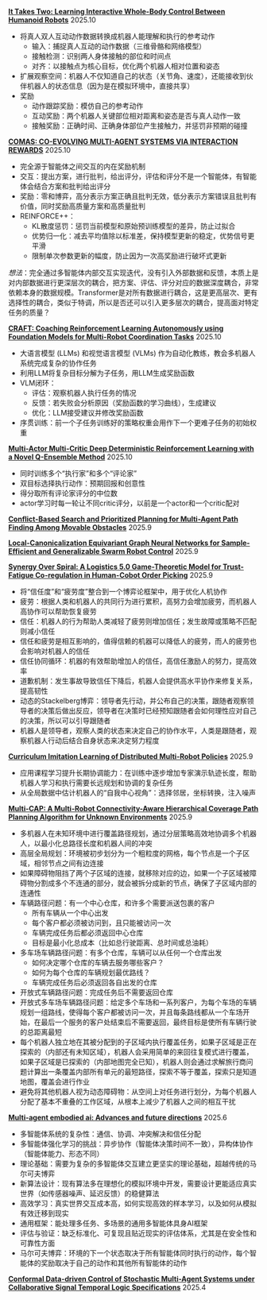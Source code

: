 [**It Takes Two: Learning Interactive Whole-Body Control Between Humanoid Robots**](https://www.alphaxiv.org/private/baf7f579-1353-48a2-a9a6-204624e69811) 2025.10

* 将真人双人互动动作数据转换成机器人能理解和执行的参考动作
  * 输入：捕捉真人互动的动作数据（三维骨骼和网络模型）
  * 接触检测：识别两人身体接触的部位和时间点
  * 对齐：以接触点为核心目标，优化两个机器人相对位置和姿态
* 扩展观察空间：机器人不仅知道自己的状态（关节角、速度），还能接收到伙伴机器人的状态信息（因为是在模拟环境中，直接共享）
* 奖励
  * 动作跟踪奖励：模仿自己的参考动作
  * 互动奖励：两个机器人关键部位相对距离和姿态是否与真人动作一致
  * 接触奖励：正确时间、正确身体部位产生接触力，并惩罚非预期的碰撞

[**COMAS: CO-EVOLVING MULTI-AGENT SYSTEMS VIA INTERACTION REWARDS**](https://www.alphaxiv.org/abs/2510.08529) 2025.10

* 完全源于智能体之间交互的内在奖励机制
* 交互：提出方案，进行批判，给出评分，评估和评分不是一个智能体，有智能体会结合方案和批判给出评分
* 奖励：零和博弈，高分表示方案正确且批判无效，低分表示方案错误且批判有价值，同时奖励高质量方案和高质量批判
* REINFORCE++：
  * KL散度惩罚：惩罚当前模型和原始预训练模型的差异，防止过拟合
  * 优势归一化：减去平均值除以标准差，保持模型更新的稳定，优势信号更平滑
  * 限制单次参数更新的幅度，防止因为一次高奖励进行破坏式更新

*想法*：完全通过多智能体内部交互实现迭代，没有引入外部数据和反馈，本质上是对内部数据进行更深层次的耦合，把方案、评估、评分对应的数据深度耦合，非常依赖本身的数据规模。Transformer是对所有数据进行耦合，这是更高层次、更有选择性的耦合，类似于特调，所以是否还可以引入更多层次的耦合，提高面对特定任务的质量？

[**CRAFT: Coaching Reinforcement Learning Autonomously using Foundation Models for Multi-Robot Coordination Tasks**](https://www.alphaxiv.org/abs/2509.14380) 2025.10

* 大语言模型 (LLMs) 和视觉语言模型 (VLMs) 作为自动化教练，教会多机器人系统完成复杂的协作任务
* 利用LLM将复杂目标分解为子任务，用LLM生成奖励函数
* VLM闭环：
  * 评估：观察机器人执行任务的情况
  * 反馈：若失败会分析原因（奖励函数的学习曲线），生成建议
  * 优化：LLM接受建议并修改奖励函数
* 序贯训练：前一个子任务训练好的策略权重会用作下一个更难子任务的初始权重

[**Multi-Actor Multi-Critic Deep Deterministic Reinforcement Learning with a Novel Q-Ensemble Method**](https://www.alphaxiv.org/abs/2510.01083v1) 2025.10

* 同时训练多个“执行家”和多个“评论家”
* 双目标选择执行动作：预期回报和创意性
* 得分取所有评论家评分的中位数
* actor学习时每一轮让不同critic评分，以前是一个actor和一个critic配对

[**Conflict-Based Search and Prioritized Planning for Multi-Agent Path Finding Among Movable Obstacles**](https://www.alphaxiv.org/abs/2509.26050) 2025.9


[**Local-Canonicalization Equivariant Graph Neural Networks for Sample-Efficient and Generalizable Swarm Robot Control**](https://www.alphaxiv.org/abs/2509.14431) 2025.9


[**Synergy Over Spiral: A Logistics 5.0 Game-Theoretic Model for Trust-Fatigue Co-regulation in Human-Cobot Order Picking**](https://www.alphaxiv.org/abs/2508.03765v3) 2025.9

* 将“信任度”和“疲劳度”整合到一个博弈论框架中，用于优化人机协作
* 疲劳：根据人类和机器人的共同行为进行累积，高努力会增加疲劳，而机器人高协作可以帮助恢复疲劳
* 信任：机器人的行为帮助人类减轻了疲劳则增加信任；发生故障或策略不匹配则减小信任
* 信任和疲劳是相互影响的，值得信赖的机器可以降低人的疲劳，而人的疲劳也会影响对机器人的信任
* 信任协同循环：机器的有效帮助增加人的信任，高信任激励人的努力，提高效率
* 道歉机制：发生事故导致信任下降后，机器人会提供高水平协作来修复关系，提高韧性
* 动态的Stackelberg博弈：领导者先行动，并公布自己的决策，跟随者观察领导者的决策后做出反应，领导者在决策时已经预知跟随者会如何理性应对自己的决策，所以可以引导跟随者
* 机器人是领导者，观察人类的状态来决定自己的协作水平，人类是跟随者，观察机器人行动后结合自身状态来决定努力程度


[**Curriculum Imitation Learning of Distributed Multi-Robot Policies**](https://www.alphaxiv.org/abs/2509.25097) 2025.9

* 应用课程学习提升长期协调能力：在训练中逐步增加专家演示轨迹长度，帮助机器人学习和执行需要长远规划和协调的复杂任务
* 从全局数据中估计机器人的“自我中心视角”：选择邻居，坐标转换，注入噪声

[**Multi-CAP: A Multi-Robot Connectivity-Aware Hierarchical Coverage Path Planning Algorithm for Unknown Environments**](https://www.alphaxiv.org/abs/2509.14941v2) 2025.9

* 多机器人在未知环境中进行覆盖路径规划，通过分层策略高效地协调多个机器人，以最小化总路径长度和机器人间的冲突
* 高层全局规划：环境被初步划分为一个粗粒度的网格，每个节点是一个子区域，相邻节点之间有边连接
* 如果障碍物阻挡了两个子区域的连接，就移除对应的边，如果一个子区域被障碍物分割成多个不连通的部分，就会被拆分成新的节点，确保了子区域内部的连通性
* 车辆路径问题：有一个中心仓库，和许多个需要派送包裹的客户
  * 所有车辆从一个中心出发
  * 每个客户都必须被访问到，且只能被访问一次
  * 车辆完成任务后都必须返回中心仓库
  * 目标是最小化总成本（比如总行驶距离、总时间或总油耗）
* 多车场车辆路径问题：有多个仓库，车辆可以从任何一个仓库出发
  * 如何决定哪个仓库的车辆去服务哪些客户？
  * 如何为每个仓库的车辆规划最优路线？
  * 车辆完成任务后必须返回各自出发的仓库
* 开放式车辆路径问题：完成任务后不需要返回仓库
* 开放式多车场车辆路径问题：给定多个车场和一系列客户，为每个车场的车辆规划一组路线，使得每个客户都被访问一次，并且每条路线都从一个车场开始，在最后一个服务的客户处结束后不需要返回，最终目标是使所有车辆行驶的总距离最短
* 每个机器人独立地在其被分配到的子区域内执行覆盖任务，如果子区域是正在探索的（内部还有未知区域），机器人会采用简单的来回往复模式进行覆盖，如果子区域是已探索的（内部地图完全已知），机器人则会通过求解旅行商问题计算出一条覆盖内部所有单元的最短路径，探索不等于覆盖，探索只是知道地图，覆盖会进行作业
* 避免将其他机器人视为动态障碍物：从空间上对任务进行划分，为每个机器人分配了基本不重叠的工作区域，从根本上减少了机器人之间的相互干扰

[**Multi-agent embodied ai: Advances and future directions**](https://www.alphaxiv.org/abs/2505.05108) 2025.6

* 多智能体系统的复杂性：通信、协调、冲突解决和信任分配
* 多智能体强化学习的挑战：异步协作（智能体决策时间不一致），异构体协作（智能体能力、形态不同）
* 理论基础：需要为复杂的多智能体交互建立更坚实的理论基础，超越传统的马尔可夫博弈
* 新算法设计：现有算法多在理想化的模拟环境中开发，需要设计更能适应真实世界（如传感器噪声、延迟反馈）的稳健算法
* 高效学习：真实世界交互成本高，如何实现高效的样本学习，以及如何从模拟有效迁移到现实
* 通用框架：能处理多任务、多场景的通用多智能体具身AI框架
* 评估与验证：缺乏标准化、可复现且贴近现实的评估体系，尤其是在安全性和可靠性方面
* 马尔可夫博弈：环境的下一个状态取决于所有智能体同时执行的动作，每个智能体的奖励取决于自己的动作和其他所有智能体的动作

[**Conformal Data-driven Control of Stochastic Multi-Agent Systems under Collaborative Signal Temporal Logic Specifications**](https://www.alphaxiv.org/abs/2504.04615) 2025.4

